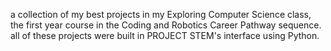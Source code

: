 a collection of my best projects in my Exploring Computer Science class, the first year course in the Coding and Robotics Career Pathway sequence.
all of these projects were built in PROJECT STEM's interface using Python.
